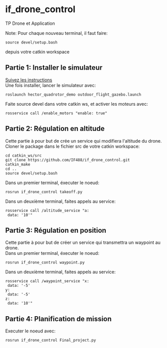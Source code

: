 # if_drone_control
TP Drone et Application

Note: Pour chaque nouveau terminal, il faut faire:
```
source devel/setup.bash
```
depuis votre catkin workspace

## Partie 1: Installer le simulateur
[Suivez les instructions](https://github.com/IF488/hector-quadrotor)  
Une fois installer, lancer le simulateur avec:

```
roslaunch hector_quadrotor_demo outdoor_flight_gazebo.launch
```

Faite source devel dans votre catkin ws, et activer les moteurs avec:

```
rosservice call /enable_motors "enable: true"
```

## Partie 2: Régulation en altitude
Cette partie à pour but de crée un service qui modifiera l'altitude du drone.  
Cloner le package dans le fichier src de votre catkin workspace:  

```
cd catkin_ws/src
git clone https://github.com/IF488/if_drone_control.git
catkin_make
cd ..
source devel/setup.bash
```

Dans un premier terminal, éxecuter le noeud:  

```
rosrun if_drone_control takeoff.py
```

Dans un deuxième terminal, faites appels au service:

```
rosservice call /altitude_service "a:
 data: '10'"
```

## Partie 3: Régulation en position
Cette partie à pour but de créer un service qui transmettra un waypoint au drone.  
Dans un premier terminal, éxecuter le noeud: 

```
rosrun if_drone_control waypoint.py
```

Dans un deuxième terminal, faites appels au service:

```
rosservice call /waypoint_service "x:
 data: '-5'
y:
 data: '-5'
z:
 data: '10'"
```

## Partie 4: Planification de mission
Executer le noeud avec:

```
rosrun if_drone_control Final_project.py
```